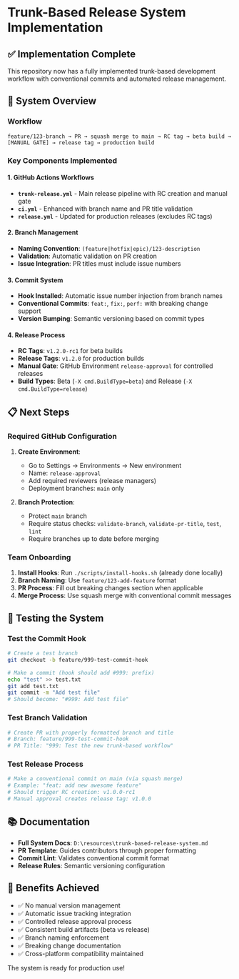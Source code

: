 # Trunk-Based Release System Implementation

## ✅ Implementation Complete

This repository now has a fully implemented trunk-based development workflow with conventional commits and automated release management.

## 🚀 System Overview

### Workflow
```
feature/123-branch → PR → squash merge to main → RC tag → beta build → [MANUAL GATE] → release tag → production build
```

### Key Components Implemented

#### 1. GitHub Actions Workflows
- **`trunk-release.yml`** - Main release pipeline with RC creation and manual gate
- **`ci.yml`** - Enhanced with branch name and PR title validation  
- **`release.yml`** - Updated for production releases (excludes RC tags)

#### 2. Branch Management
- **Naming Convention**: `(feature|hotfix|epic)/123-description`
- **Validation**: Automatic validation on PR creation
- **Issue Integration**: PR titles must include issue numbers

#### 3. Commit System
- **Hook Installed**: Automatic issue number injection from branch names
- **Conventional Commits**: `feat:`, `fix:`, `perf:` with breaking change support
- **Version Bumping**: Semantic versioning based on commit types

#### 4. Release Process
- **RC Tags**: `v1.2.0-rc1` for beta builds
- **Release Tags**: `v1.2.0` for production builds  
- **Manual Gate**: GitHub Environment `release-approval` for controlled releases
- **Build Types**: Beta (`-X cmd.BuildType=beta`) and Release (`-X cmd.BuildType=release`)

## 📋 Next Steps

### Required GitHub Configuration

1. **Create Environment**:
   - Go to Settings → Environments → New environment
   - Name: `release-approval`
   - Add required reviewers (release managers)
   - Deployment branches: `main` only

2. **Branch Protection**:
   - Protect `main` branch
   - Require status checks: `validate-branch`, `validate-pr-title`, `test`, `lint`
   - Require branches up to date before merging

### Team Onboarding

1. **Install Hooks**: Run `./scripts/install-hooks.sh` (already done locally)
2. **Branch Naming**: Use `feature/123-add-feature` format
3. **PR Process**: Fill out breaking changes section when applicable
4. **Merge Process**: Use squash merge with conventional commit messages

## 🧪 Testing the System

### Test the Commit Hook
```bash
# Create a test branch
git checkout -b feature/999-test-commit-hook

# Make a commit (hook should add #999: prefix)
echo "test" >> test.txt
git add test.txt
git commit -m "Add test file"
# Should become: "#999: Add test file"
```

### Test Branch Validation
```bash
# Create PR with properly formatted branch and title
# Branch: feature/999-test-commit-hook  
# PR Title: "999: Test the new trunk-based workflow"
```

### Test Release Process
```bash
# Make a conventional commit on main (via squash merge)
# Example: "feat: add new awesome feature"
# Should trigger RC creation: v1.0.0-rc1
# Manual approval creates release tag: v1.0.0
```

## 📚 Documentation

- **Full System Docs**: `D:\resources\trunk-based-release-system.md`
- **PR Template**: Guides contributors through proper formatting
- **Commit Lint**: Validates conventional commit format
- **Release Rules**: Semantic versioning configuration

## 🎯 Benefits Achieved

- ✅ No manual version management
- ✅ Automatic issue tracking integration
- ✅ Controlled release approval process  
- ✅ Consistent build artifacts (beta vs release)
- ✅ Branch naming enforcement
- ✅ Breaking change documentation
- ✅ Cross-platform compatibility maintained

The system is ready for production use!
